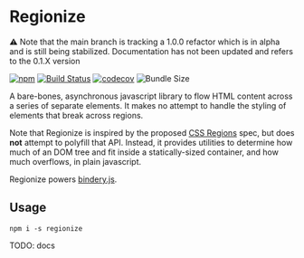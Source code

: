 # Regionize

⚠️ Note that the main branch is tracking a 1.0.0 refactor
which is in alpha and is still being stabilized. Documentation
has not been updated and refers to the 0.1.X version

[![npm](https://img.shields.io/npm/v/regionize.svg)](https://www.npmjs.com/package/regionize)
[![Build Status](https://travis-ci.com/evnbr/regionize.svg?branch=master)](https://travis-ci.com/evnbr/regionize)
[![codecov](https://codecov.io/gh/evnbr/regionize/branch/master/graph/badge.svg)](https://codecov.io/gh/evnbr/regionize)
![Bundle Size](https://img.shields.io/bundlephobia/minzip/regionize.svg)

A bare-bones, asynchronous javascript library to flow HTML content across a
series of separate elements. It makes no attempt to handle the styling of
elements that break across regions.

Note that Regionize is inspired by the proposed [CSS Regions](http://alistapart.com/blog/post/css-regions-considered-harmful) spec, but does **not** attempt to polyfill that API.
Instead, it provides utilities to determine how much of an DOM tree and fit inside a statically-sized container, and how much overflows, in plain javascript.

Regionize powers [bindery.js](https://evanbrooks.info/bindery/).

## Usage

```
npm i -s regionize
```

TODO: docs